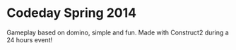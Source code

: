 Codeday Spring 2014
=======

Gameplay based on domino, simple and fun. Made with Construct2 during a 24 hours event!
